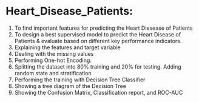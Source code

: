 # Heart_Disease_Patients:
  1. To find important features for predicting the Heart Diesease of Patients<br>
  2. To design a best supervised model to predict the Heart Disease of Patients & evaluate based on different key performance indicators.
  3. Explaining the features and target variable <br>
  4. Dealing with the missing values <br>
  5. Performing One-hot Encoding. <br>
  6. Splitting the dataset into 80% training and 20% for testing. Adding random state and stratification <br>
  7. Performing the training with Decision Tree Classifier <br>
  8. Showing a tree diagram of the Decision Tree <br>
  9. Showing the Confusion Matrix, Classification report, and ROC-AUC
